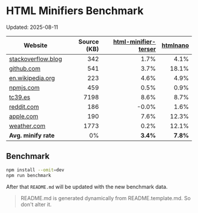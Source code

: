 # HTML Minifiers Benchmark

Updated: 2025-08-11

[html-minifier-terser]: https://www.npmjs.com/package/html-minifier-terser/v/7.2.0
[htmlnano]: https://www.npmjs.com/package/htmlnano/v/2.1.2

| Website | Source (KB) | [html-minifier-terser] | [htmlnano] |
| ------- | ----------: | ---------------------: | ---------: |
| [stackoverflow.blog](https://stackoverflow.blog/) | 342 | 1.7% | 4.1% |
| [github.com](https://github.com/) | 541 | 3.7% | 18.1% |
| [en.wikipedia.org](https://en.wikipedia.org/wiki/Main_Page) | 223 | 4.6% | 4.9% |
| [npmjs.com](https://www.npmjs.com/package/eslint) | 459 | 0.5% | 0.9% |
| [tc39.es](https://tc39.es/ecma262/) | 7198 | 8.6% | 8.7% |
| [reddit.com](https://reddit.com/) | 186 | -0.0% | 1.6% |
| [apple.com](https://www.apple.com/) | 190 | 7.6% | 12.3% |
| [weather.com](https://weather.com) | 1773 | 0.2% | 12.1% |
| **Avg. minify rate** | 0% | **3.4%** | **7.8%** |

## Benchmark

```bash
npm install --omit=dev
npm run benchmark
```

After that `README.md` will be updated with the new benchmark data.

> README.md is generated dynamically from README.template.md. So don't alter it.
